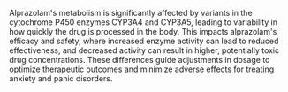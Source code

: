 Alprazolam's metabolism is significantly affected by variants in the cytochrome P450 enzymes CYP3A4 and CYP3A5, leading to variability in how quickly the drug is processed in the body. This impacts alprazolam's efficacy and safety, where increased enzyme activity can lead to reduced effectiveness, and decreased activity can result in higher, potentially toxic drug concentrations. These differences guide adjustments in dosage to optimize therapeutic outcomes and minimize adverse effects for treating anxiety and panic disorders.